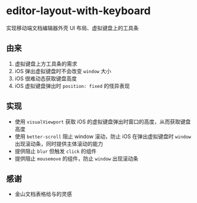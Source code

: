 # editor-layout-with-keyboard

实现移动端文档编辑器外壳 UI 布局、虚拟键盘上的工具条

## 由来

1. 虚拟键盘上方工具条的需求
2. iOS 弹出虚拟键盘时不会改变 `window` 大小
3. iOS 很难动态获取键盘高度
4. iOS 虚拟键盘弹出时 `position: fixed` 的怪异表现

## 实现

- 使用 `visualViewport` 获取 iOS 的虚拟键盘弹出时窗口的高度，从而获取键盘高度
- 使用 `better-scroll` 阻止 window 滚动，防止 iOS 在弹出虚拟键盘时 `window` 出现滚动条，同时提供主体滚动的能力
- 提供阻止 `blur` 但触发 `click` 的组件
- 提供阻止 `mousemove` 的组件，防止 `window` 出现滚动条

## 感谢

- 金山文档表格给与的灵感
